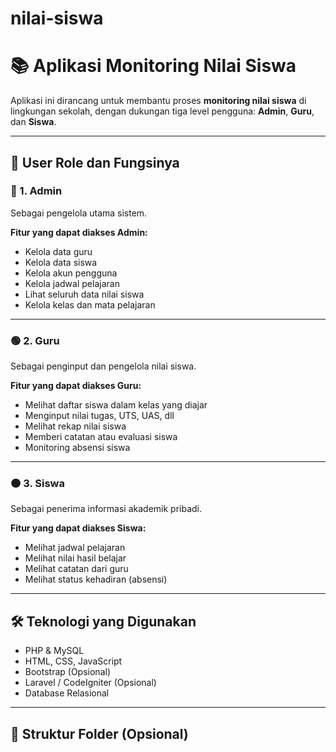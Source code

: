 # nilai-siswa
# 📚 Aplikasi Monitoring Nilai Siswa

Aplikasi ini dirancang untuk membantu proses **monitoring nilai siswa** di lingkungan sekolah, dengan dukungan tiga level pengguna: **Admin**, **Guru**, dan **Siswa**.

---

## 👥 User Role dan Fungsinya

### 🔷 1. Admin
Sebagai pengelola utama sistem.

**Fitur yang dapat diakses Admin:**
- Kelola data guru
- Kelola data siswa
- Kelola akun pengguna
- Kelola jadwal pelajaran
- Lihat seluruh data nilai siswa
- Kelola kelas dan mata pelajaran

---

### 🟢 2. Guru
Sebagai penginput dan pengelola nilai siswa.

**Fitur yang dapat diakses Guru:**
- Melihat daftar siswa dalam kelas yang diajar
- Menginput nilai tugas, UTS, UAS, dll
- Melihat rekap nilai siswa
- Memberi catatan atau evaluasi siswa
- Monitoring absensi siswa

---

### 🟠 3. Siswa
Sebagai penerima informasi akademik pribadi.

**Fitur yang dapat diakses Siswa:**
- Melihat jadwal pelajaran
- Melihat nilai hasil belajar
- Melihat catatan dari guru
- Melihat status kehadiran (absensi)

---

## 🛠 Teknologi yang Digunakan
- PHP & MySQL
- HTML, CSS, JavaScript
- Bootstrap (Opsional)
- Laravel / CodeIgniter (Opsional)
- Database Relasional

---

## 📌 Struktur Folder (Opsional)

